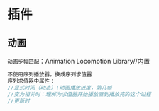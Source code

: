 # 插件

## 动画

`动画步幅匹配`：Animation Locomotion Library//内置

```C++
不使用序列播放器，换成序列求值器
序列求值器中属性：
//显式时间（动态）:动画播放进度，第几帧
//变为相关时：理解为求值器开始播放直到播放完的这个过程
//更新时
```
